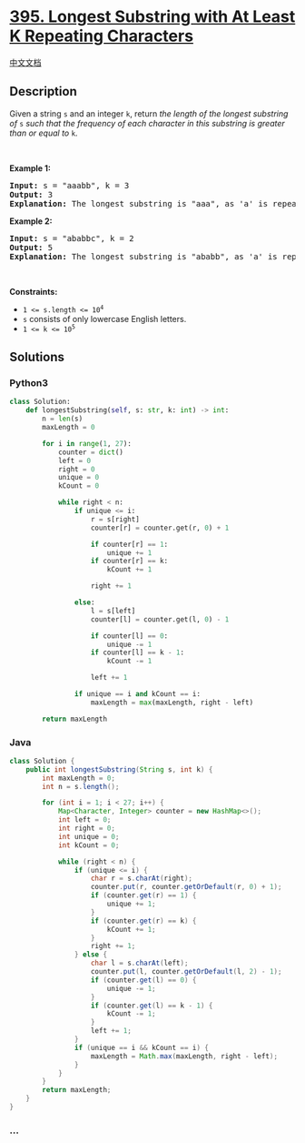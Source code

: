 # [395. Longest Substring with At Least K Repeating Characters](https://leetcode.com/problems/longest-substring-with-at-least-k-repeating-characters)

[中文文档](/solution/0300-0399/0395.Longest%20Substring%20with%20At%20Least%20K%20Repeating%20Characters/README.md)

## Description

<p>Given a string <code>s</code> and an integer <code>k</code>, return <em>the length of the longest substring of</em> <code>s</code> <em>such that the frequency of each character in this substring is greater than or equal to</em> <code>k</code>.</p>

<p>&nbsp;</p>
<p><strong class="example">Example 1:</strong></p>

<pre>
<strong>Input:</strong> s = &quot;aaabb&quot;, k = 3
<strong>Output:</strong> 3
<strong>Explanation:</strong> The longest substring is &quot;aaa&quot;, as &#39;a&#39; is repeated 3 times.
</pre>

<p><strong class="example">Example 2:</strong></p>

<pre>
<strong>Input:</strong> s = &quot;ababbc&quot;, k = 2
<strong>Output:</strong> 5
<strong>Explanation:</strong> The longest substring is &quot;ababb&quot;, as &#39;a&#39; is repeated 2 times and &#39;b&#39; is repeated 3 times.
</pre>

<p>&nbsp;</p>
<p><strong>Constraints:</strong></p>

<ul>
	<li><code>1 &lt;= s.length &lt;= 10<sup>4</sup></code></li>
	<li><code>s</code> consists of only lowercase English letters.</li>
	<li><code>1 &lt;= k &lt;= 10<sup>5</sup></code></li>
</ul>

## Solutions

<!-- tabs:start -->

### **Python3**

```python
class Solution:
    def longestSubstring(self, s: str, k: int) -> int:
        n = len(s)
        maxLength = 0

        for i in range(1, 27):
            counter = dict()
            left = 0
            right = 0
            unique = 0
            kCount = 0

            while right < n:
                if unique <= i:
                    r = s[right]
                    counter[r] = counter.get(r, 0) + 1

                    if counter[r] == 1:
                        unique += 1
                    if counter[r] == k:
                        kCount += 1

                    right += 1

                else:
                    l = s[left]
                    counter[l] = counter.get(l, 0) - 1

                    if counter[l] == 0:
                        unique -= 1
                    if counter[l] == k - 1:
                        kCount -= 1

                    left += 1

                if unique == i and kCount == i:
                    maxLength = max(maxLength, right - left)

        return maxLength
```

### **Java**

```java
class Solution {
    public int longestSubstring(String s, int k) {
        int maxLength = 0;
        int n = s.length();

        for (int i = 1; i < 27; i++) {
            Map<Character, Integer> counter = new HashMap<>();
            int left = 0;
            int right = 0;
            int unique = 0;
            int kCount = 0;

            while (right < n) {
                if (unique <= i) {
                    char r = s.charAt(right);
                    counter.put(r, counter.getOrDefault(r, 0) + 1);
                    if (counter.get(r) == 1) {
                        unique += 1;
                    }
                    if (counter.get(r) == k) {
                        kCount += 1;
                    }
                    right += 1;
                } else {
                    char l = s.charAt(left);
                    counter.put(l, counter.getOrDefault(l, 2) - 1);
                    if (counter.get(l) == 0) {
                        unique -= 1;
                    }
                    if (counter.get(l) == k - 1) {
                        kCount -= 1;
                    }
                    left += 1;
                }
                if (unique == i && kCount == i) {
                    maxLength = Math.max(maxLength, right - left);
                }
            }
        }
        return maxLength;
    }
}
```

### **...**

```

```

<!-- tabs:end -->
